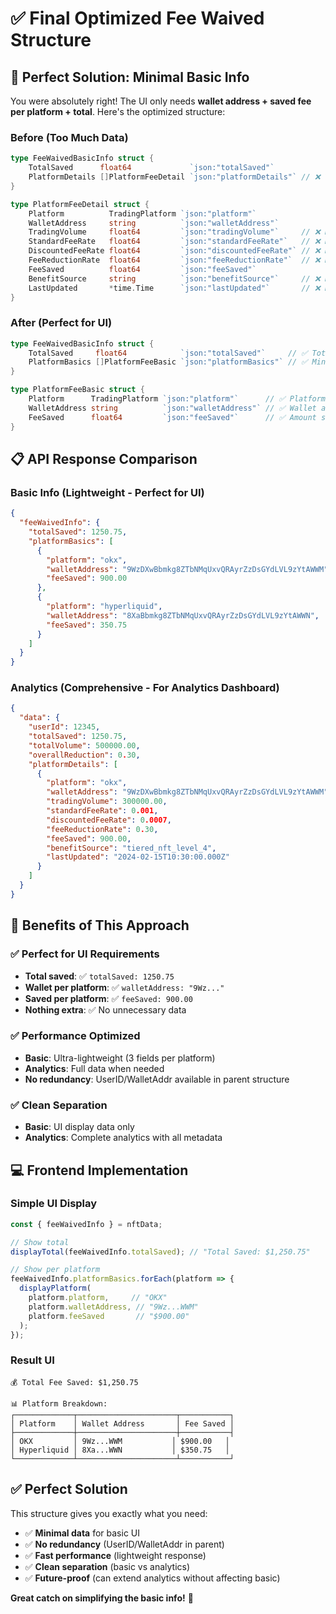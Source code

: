 # ✅ Final Optimized Fee Waived Structure

## 🎯 **Perfect Solution: Minimal Basic Info**

You were absolutely right! The UI only needs **wallet address + saved fee per platform + total**. Here's the optimized structure:

### **Before** (Too Much Data)
```go
type FeeWaivedBasicInfo struct {
    TotalSaved      float64             `json:"totalSaved"`
    PlatformDetails []PlatformFeeDetail `json:"platformDetails"` // ❌ Too heavy!
}

type PlatformFeeDetail struct {
    Platform          TradingPlatform `json:"platform"`
    WalletAddress     string          `json:"walletAddress"`
    TradingVolume     float64         `json:"tradingVolume"`     // ❌ Not needed for basic UI
    StandardFeeRate   float64         `json:"standardFeeRate"`   // ❌ Not needed for basic UI
    DiscountedFeeRate float64         `json:"discountedFeeRate"` // ❌ Not needed for basic UI
    FeeReductionRate  float64         `json:"feeReductionRate"`  // ❌ Not needed for basic UI
    FeeSaved          float64         `json:"feeSaved"`
    BenefitSource     string          `json:"benefitSource"`     // ❌ Not needed for basic UI
    LastUpdated       *time.Time      `json:"lastUpdated"`       // ❌ Not needed for basic UI
}
```

### **After** (Perfect for UI)
```go
type FeeWaivedBasicInfo struct {
    TotalSaved     float64            `json:"totalSaved"`     // ✅ Total saved
    PlatformBasics []PlatformFeeBasic `json:"platformBasics"` // ✅ Minimal data only
}

type PlatformFeeBasic struct {
    Platform      TradingPlatform `json:"platform"`      // ✅ Platform name
    WalletAddress string          `json:"walletAddress"` // ✅ Wallet address
    FeeSaved      float64         `json:"feeSaved"`      // ✅ Amount saved
}
```

## 📋 **API Response Comparison**

### **Basic Info** (Lightweight - Perfect for UI)
```json
{
  "feeWaivedInfo": {
    "totalSaved": 1250.75,
    "platformBasics": [
      {
        "platform": "okx",
        "walletAddress": "9WzDXwBbmkg8ZTbNMqUxvQRAyrZzDsGYdLVL9zYtAWWM",
        "feeSaved": 900.00
      },
      {
        "platform": "hyperliquid",
        "walletAddress": "8XaBbmkg8ZTbNMqUxvQRAyrZzDsGYdLVL9zYtAWWN",
        "feeSaved": 350.75
      }
    ]
  }
}
```

### **Analytics** (Comprehensive - For Analytics Dashboard)
```json
{
  "data": {
    "userId": 12345,
    "totalSaved": 1250.75,
    "totalVolume": 500000.00,
    "overallReduction": 0.30,
    "platformDetails": [
      {
        "platform": "okx",
        "walletAddress": "9WzDXwBbmkg8ZTbNMqUxvQRAyrZzDsGYdLVL9zYtAWWM",
        "tradingVolume": 300000.00,
        "standardFeeRate": 0.001,
        "discountedFeeRate": 0.0007,
        "feeReductionRate": 0.30,
        "feeSaved": 900.00,
        "benefitSource": "tiered_nft_level_4",
        "lastUpdated": "2024-02-15T10:30:00.000Z"
      }
    ]
  }
}
```

## 🚀 **Benefits of This Approach**

### ✅ **Perfect for UI Requirements**
- **Total saved**: ✅ `totalSaved: 1250.75`
- **Wallet per platform**: ✅ `walletAddress: "9Wz..."`
- **Saved per platform**: ✅ `feeSaved: 900.00`
- **Nothing extra**: ✅ No unnecessary data

### ✅ **Performance Optimized**
- **Basic**: Ultra-lightweight (3 fields per platform)
- **Analytics**: Full data when needed
- **No redundancy**: UserID/WalletAddr available in parent structure

### ✅ **Clean Separation**
- **Basic**: UI display data only
- **Analytics**: Complete analytics with all metadata

## 💻 **Frontend Implementation**

### **Simple UI Display**
```typescript
const { feeWaivedInfo } = nftData;

// Show total
displayTotal(feeWaivedInfo.totalSaved); // "Total Saved: $1,250.75"

// Show per platform
feeWaivedInfo.platformBasics.forEach(platform => {
  displayPlatform(
    platform.platform,     // "OKX"
    platform.walletAddress, // "9Wz...WWM"
    platform.feeSaved       // "$900.00"
  );
});
```

### **Result UI**
```
💰 Total Fee Saved: $1,250.75

📊 Platform Breakdown:
┌─────────────┬──────────────────────┬───────────┐
│ Platform    │ Wallet Address       │ Fee Saved │
├─────────────┼──────────────────────┼───────────┤
│ OKX         │ 9Wz...WWM           │ $900.00   │
│ Hyperliquid │ 8Xa...WWN           │ $350.75   │
└─────────────┴──────────────────────┴───────────┘
```

## ✅ **Perfect Solution**

This structure gives you exactly what you need:
- ✅ **Minimal data** for basic UI
- ✅ **No redundancy** (UserID/WalletAddr in parent)
- ✅ **Fast performance** (lightweight response)
- ✅ **Clean separation** (basic vs analytics)
- ✅ **Future-proof** (can extend analytics without affecting basic)

**Great catch on simplifying the basic info!** 🎯